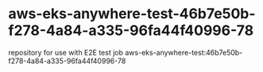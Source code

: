 # aws-eks-anywhere-test-46b7e50b-f278-4a84-a335-96fa44f40996-78
repository for use with E2E test job aws-eks-anywhere-test:46b7e50b-f278-4a84-a335-96fa44f40996-78
